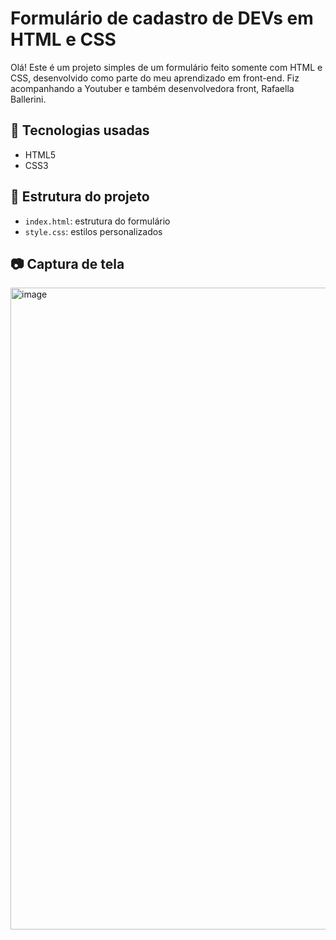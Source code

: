 # Formulário de cadastro de DEVs em HTML e CSS

Olá! Este é um projeto simples de um formulário feito somente com HTML e CSS, desenvolvido como parte do meu aprendizado em front-end. Fiz acompanhando a Youtuber e também desenvolvedora front, Rafaella Ballerini.

## 🚀 Tecnologias usadas

- HTML5
- CSS3

## 📁 Estrutura do projeto

- `index.html`: estrutura do formulário
- `style.css`: estilos personalizados

## 📷 Captura de tela

<img width="1877" height="1027" alt="image" src="https://github.com/user-attachments/assets/3f5d6b8b-5f16-4233-b9fb-6a4def8ceaf1" />
